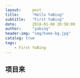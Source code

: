 ```yaml
---
layout:     post
title:      "Hello YaBing"
subtitle:   "First YaBing"
date:       2018-01-08 20:58:00
author:     "yabing"
header-img: "img/home-bg.jpg"
catalog: true
tags:
    - First YaBing
---
```


## 项目来

